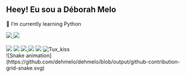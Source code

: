 ## Heey! Eu sou a Déborah Melo

🌱 I’m currently learning Python

<div>
  <a href="https://github.com/dehmelo">
  <img height="170em" src="https://github-readme-stats.vercel.app/api?username=dehmelo&show_icons=true&theme=midnight-purple&include_all_commits=true&count_private=true"/>
  <img height="180em" src="https://github-readme-stats.vercel.app/api/top-langs/?username=dehmelo&layout=compact&langs_count=7&theme=midnight-purple"/>
</div>
  
<div styles="display: inline_block"><br>
  <a href="https://www.youtube.com/channel/UCvuFK4EM9HqCH3pXzOxsy7w" target="_blank"><img src="https://img.shields.io/badge/YouTube-FF0000?style=for-the-badge&logo=youtube&logoColor=white" target="_blank"></a>
  <a href="https://www.instagram.com/crushlinux/" target="_blank"><img src="https://img.shields.io/badge/-Instagram-%23E4405F?style=for-the-badge&logo=instagram&logoColor=white" target="_blank"></a>
  <a href="https://t.me/crushlinux" target="_blank"><img src="https://img.shields.io/badge/Telegram-2CA5E0?style=for-the-badge&logo=telegram&logoColor=white" target="_blank">
  <a href="https://discord.com/invite/Y7RCxQbbqt" target="_blank"><img src="https://img.shields.io/badge/Discord-7289DA?style=for-the-badge&logo=discord&logoColor=white" target="_blank"></a> 
 <a href="https://www.linkedin.com/in/deborah-melo/" target="_blank"><img src="https://img.shields.io/badge/-LinkedIn-%230077B5?style=for-the-badge&logo=linkedin&logoColor=white" target="_blank"></a>
  <img aling="right" alt="Tux_kiss" height="100" width="110" src="https://media.discordapp.net/attachments/874281119682543646/874300602862145606/20210729_142821-ANIMATION.gif">
</div>

<div>
   ![Snake animation](https://github.com/dehmelo/dehmelo/blob/output/github-contribution-grid-snake.svg)
</div>
